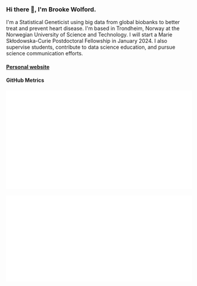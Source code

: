 ### Hi there 👋, I'm Brooke Wolford.

I'm a Statistical Geneticist using big data from global biobanks to better treat and prevent heart disease. I'm based in Trondheim, Norway at the Norwegian University of Science and Technology. I will start a Marie Skłodowska-Curie Postdoctoral Fellowship in January 2024. I also supervise students, contribute to data science education, and pursue science communication efforts.

#### [Personal website](www.brookewolford.com)

#### GitHub Metrics

[![metrics](github-metrics.svg)](https://metrics.lecoq.io/insights/bnwolford)

[![languages](metrics.plugin.languages.svg)](https://metrics.lecoq.io/insights/bnwolford)


